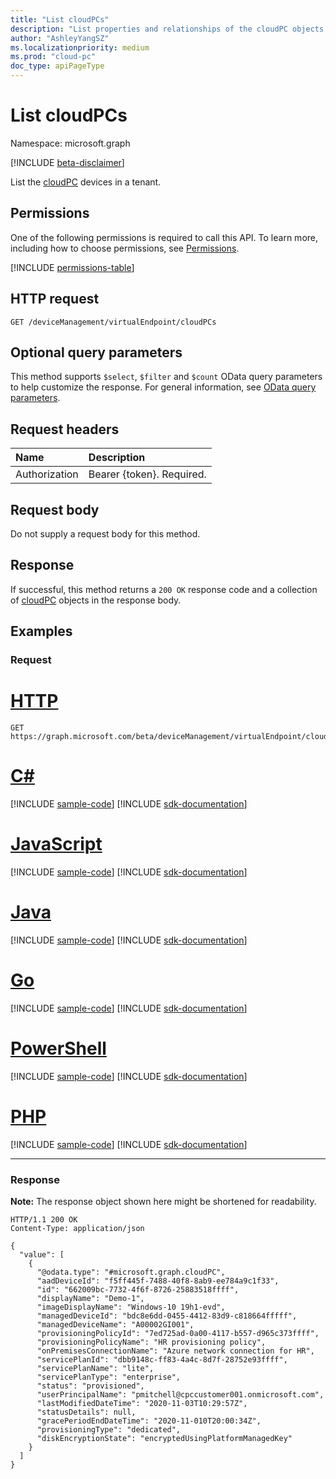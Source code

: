 ```yaml
---
title: "List cloudPCs"
description: "List properties and relationships of the cloudPC objects."
author: "AshleyYangSZ"
ms.localizationpriority: medium
ms.prod: "cloud-pc"
doc_type: apiPageType
---
```


# List cloudPCs

Namespace: microsoft.graph

[!INCLUDE [beta-disclaimer](../../includes/beta-disclaimer.md)]

List the [cloudPC](../resources/cloudpc.md) devices in a tenant.

## Permissions

One of the following permissions is required to call this API. To learn more, including how to choose permissions, see [Permissions](/graph/permissions-reference).

<!-- { "blockType": "permissions", "name": "virtualendpoint_list_cloudpcs" } -->
[!INCLUDE [permissions-table](../includes/permissions/virtualendpoint-list-cloudpcs-permissions.md)]

## HTTP request

<!-- {
  "blockType": "ignored"
}
-->

``` http
GET /deviceManagement/virtualEndpoint/cloudPCs
```

## Optional query parameters

This method supports `$select`, `$filter` and `$count` OData query parameters to help customize the response. For general information, see [OData query parameters](/graph/query-parameters).

## Request headers

| Name          | Description               |
| :------------ | :------------------------ |
| Authorization | Bearer {token}. Required. |

## Request body

Do not supply a request body for this method.

## Response

If successful, this method returns a `200 OK` response code and a collection of [cloudPC](../resources/cloudpc.md) objects in the response body.

## Examples

### Request


# [HTTP](#tab/http)
<!-- {
  "blockType": "request",
  "name": "list_cloudpcs"
}
-->

``` http
GET https://graph.microsoft.com/beta/deviceManagement/virtualEndpoint/cloudPCs
```

# [C#](#tab/csharp)
[!INCLUDE [sample-code](../includes/snippets/csharp/list-cloudpcs-csharp-snippets.md)]
[!INCLUDE [sdk-documentation](../includes/snippets/snippets-sdk-documentation-link.md)]

# [JavaScript](#tab/javascript)
[!INCLUDE [sample-code](../includes/snippets/javascript/list-cloudpcs-javascript-snippets.md)]
[!INCLUDE [sdk-documentation](../includes/snippets/snippets-sdk-documentation-link.md)]

# [Java](#tab/java)
[!INCLUDE [sample-code](../includes/snippets/java/list-cloudpcs-java-snippets.md)]
[!INCLUDE [sdk-documentation](../includes/snippets/snippets-sdk-documentation-link.md)]

# [Go](#tab/go)
[!INCLUDE [sample-code](../includes/snippets/go/list-cloudpcs-go-snippets.md)]
[!INCLUDE [sdk-documentation](../includes/snippets/snippets-sdk-documentation-link.md)]

# [PowerShell](#tab/powershell)
[!INCLUDE [sample-code](../includes/snippets/powershell/list-cloudpcs-powershell-snippets.md)]
[!INCLUDE [sdk-documentation](../includes/snippets/snippets-sdk-documentation-link.md)]

# [PHP](#tab/php)
[!INCLUDE [sample-code](../includes/snippets/php/list-cloudpcs-php-snippets.md)]
[!INCLUDE [sdk-documentation](../includes/snippets/snippets-sdk-documentation-link.md)]

---

### Response

**Note:** The response object shown here might be shortened for readability.
<!-- {
  "blockType": "response",
  "truncated": true,
  "@odata.type": "Collection(microsoft.graph.cloudPC)"
}
-->

``` http
HTTP/1.1 200 OK
Content-Type: application/json

{
  "value": [
    {
      "@odata.type": "#microsoft.graph.cloudPC",
      "aadDeviceId": "f5ff445f-7488-40f8-8ab9-ee784a9c1f33",
      "id": "662009bc-7732-4f6f-8726-25883518ffff",
      "displayName": "Demo-1",
      "imageDisplayName": "Windows-10 19h1-evd",
      "managedDeviceId": "bdc8e6dd-0455-4412-83d9-c818664fffff",
      "managedDeviceName": "A00002GI001",
      "provisioningPolicyId": "7ed725ad-0a00-4117-b557-d965c373ffff",
      "provisioningPolicyName": "HR provisioning policy",
      "onPremisesConnectionName": "Azure network connection for HR",
      "servicePlanId": "dbb9148c-ff83-4a4c-8d7f-28752e93ffff",
      "servicePlanName": "lite",
      "servicePlanType": "enterprise",
      "status": "provisioned",
      "userPrincipalName": "pmitchell@cpccustomer001.onmicrosoft.com",
      "lastModifiedDateTime": "2020-11-03T10:29:57Z",
      "statusDetails": null,
      "gracePeriodEndDateTime": "2020-11-010T20:00:34Z",
      "provisioningType": "dedicated",
      "diskEncryptionState": "encryptedUsingPlatformManagedKey"
    }
  ]
}
```
